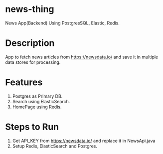 # news-thing
News App(Backend) Using PostgresSQL, Elastic, Redis. 

# Description
App to fetch news articles from https://newsdata.io/ and save it in multiple data stores for processing.

# Features
1. Postgres as Primary DB.
2. Search using ElasticSearch.
3. HomePage using Redis. 

# Steps to Run
1. Get API_KEY from https://newsdata.io/ and replace it in NewsApi.java
2. Setup Redis, ElasticSearch and Postgres.
